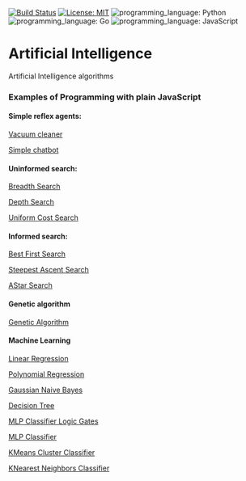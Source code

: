 [![Build Status](https://img.shields.io/badge/build-passing-brightgreen)](https://github.com/ECYS-FIUSAC/fortranpeg/actions)
[![License: MIT](https://img.shields.io/badge/license-MIT-blue)](https://opensource.org/licenses/MIT)
![programming_language: Python](https://img.shields.io/badge/programming_language-Python-blue)
![programming_language: Go](https://img.shields.io/badge/programming_language-Go-blue)
![programming_language: JavaScript](https://img.shields.io/badge/programming_language-JavaScript-blue)

# Artificial Intelligence
Artificial Intelligence algorithms

### Examples of Programming with plain JavaScript

#### Simple reflex agents:

[Vacuum cleaner](https://luisespino.github.io/artificial-intelligence/01-intelligent-agent/vacuum/javascript/)

[Simple chatbot](https://luisespino.github.io/artificial-intelligence/01-intelligent-agent/chatbot/javascript/)

#### Uninformed search:

[Breadth Search](https://luisespino.github.io/artificial-intelligence/02-uninformed-search/01-breadth-first-search/javascript/)

[Depth Search](https://luisespino.github.io/artificial-intelligence/02-uninformed-search/02-depth-first-search/javascript/)

[Uniform Cost Search](https://luisespino.github.io/artificial-intelligence/02-uninformed-search/05-uniform-cost-search/javascript/)


#### Informed search:

[Best First Search](https://luisespino.github.io/artificial-intelligence/03-informed-search/01-best-first-search/javascript/)

[Steepest Ascent Search](https://luisespino.github.io/artificial-intelligence/03-informed-search/02-hill-climbing-search/javascript/)

[AStar Search](https://luisespino.github.io/artificial-intelligence/03-informed-search/04-astar-search/javascript/)


#### Genetic algorithm

[Genetic Algorithm](https://luisespino.github.io/artificial-intelligence/05-genetic-algorithm/javascript/)

#### Machine Learning

[Linear Regression](https://luisespino.github.io/artificial-intelligence/javascript/08-linear-regression.html)

[Polynomial Regression](https://luisespino.github.io/artificial-intelligence/javascript/09-polynomial-regression.html)

[Gaussian Naive Bayes](https://luisespino.github.io/artificial-intelligence/javascript/10-gaussian-nb.html)

[Decision Tree](https://luisespino.github.io/artificial-intelligence/javascript/11-decision-tree.html)

[MLP Classifier Logic Gates ](https://luisespino.github.io/artificial-intelligence/javascript/12-mlp-classifier.html)

[MLP Classifier](https://luisespino.github.io/artificial-intelligence/javascript/13-mlp-classifier.html)

[KMeans Cluster Classifier](https://luisespino.github.io/artificial-intelligence/javascript/14-kmeans-classifier.html)

[KNearest Neighbors Classifier](https://luisespino.github.io/artificial-intelligence/javascript/15-neighbors-classifier.html)